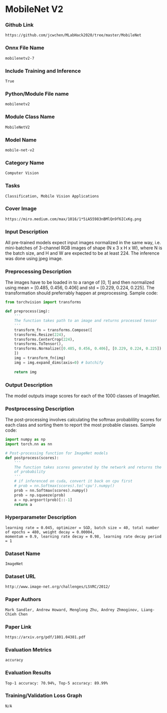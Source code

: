 # MobileNet V2

### Github Link
```https://github.com/jcwchen/MLabHack2020/tree/master/MobileNet```

### Onnx File Name
```mobilenetv2-7```

### Include Training and Inference
```True```

### Python/Module File name
```mobilenetv2```

### Module Class Name
```MobileNetV2```

### Model Name
```mobile-net-v2```

### Category Name
```Computer Vision```

### Tasks
```Classification, Mobile Vision Applications```

### Cover Image
```https://miro.medium.com/max/1016/1*5iA55983nBMlQn9f6ICxKg.png```

### Input Description
All pre-trained models expect input images normalized in the same way, i.e. mini-batches of 3-channel RGB images of shape (N x 3 x H x W), 
where N is the batch size, and H and W are expected to be at least 224. The inference was done using jpeg image.

### Preprocessing Description
The images have to be loaded in to a range of [0, 1] and then normalized using mean = [0.485, 0.456, 0.406] and std = [0.229, 0.224, 0.225]. 
The transformation should preferrably happen at preprocessing. Sample code:
```python
from torchvision import transforms

def preprocess(img):   
    '''
    The function takes path to an image and returns processed tensor
    '''
    transform_fn = transforms.Compose([
    transforms.Resize(224),
    transforms.CenterCrop(224),
    transforms.ToTensor(),
    transforms.Normalize([0.485, 0.456, 0.406], [0.229, 0.224, 0.225])
    ])
    img = transform_fn(img)
    img = img.expand_dims(axis=0) # batchify
    
    return img
```

### Output Description
The model outputs image scores for each of the 1000 classes of ImageNet.

### Postprocessing Description
The post-processing involves calculating the softmax probablility scores for each class and sorting them to report the most probable classes.
Sample code:
```python
import numpy as np
import torch.nn as nn

# Post-processing function for ImageNet models
def postprocess(scores): 
    '''
    The function takes scores generated by the network and returns the class IDs in decreasing order
    of probability
    '''
    # if inferenced on cuda, convert it back on cpu first
    # prob = nn.Softmax(scores).to('cpu').numpy()
    prob = nn.Softmax(scores).numpy()
    prob = np.squeeze(prob)
    a = np.argsort(prob)[::-1]
    return a
```

### Hyperparameter Description
```
learning rate = 0.045, optimizer = SGD, batch size = 40, total number of epochs = 480, weight decay = 0.00004, 
momentum = 0.9, learning rate decay = 0.98, learning rate decay period = 1
```

### Dataset Name
```ImageNet```

### Dataset URL
```http://www.image-net.org/challenges/LSVRC/2012/```

### Paper Authors
```Mark Sandler, Andrew Howard, Menglong Zhu, Andrey Zhmoginov, Liang-Chieh Chen```

### Paper Link
```https://arxiv.org/pdf/1801.04381.pdf```

### Evaluation Metrics
```accuracy```

### Evaluation Results
```Top-1 accuracy: 70.94%, Top-5 accuracy: 89.99%```

### Training/Validation Loss Graph
```N/A```

